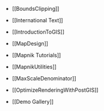 - [[BoundsClipping]]
- [[International Text]]
- [[IntroductionToGIS]]
- [[MapDesign]]
- [[Mapnik Tutorials]]
- [[MapnikUtilities]]
- [[MaxScaleDenominator]]
- [[OptimizeRenderingWithPostGIS]]

- [[Demo Gallery]]

